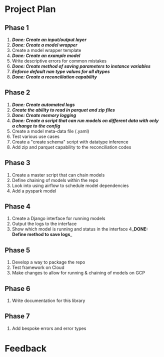 # Project Plan

## Phase 1
1. **_Done: Create an input/output layer_**
2. **_Done: Create a model wrapper_** 
3. Create a model wrapper template
4. **_Done: Create an example model_**
5. Write descriptive errors for common mistakes 
6. **_Done: Create method of saving parameters to instance variables_**
7. **_Enforce default nan type values for all dtypes_**
8. **_Done: Create a reconciliation capability_**

## Phase 2
1. _**Done: Create automated logs**_
2. **_Create the ability to read in parquet and zip files_**
3. _**Done: Create memory logging**_
4. _**Done: Create a script that can run models on different data with only a change to the config**_
5. Create a model meta-data file (.yaml)
6. Test various use cases
7. Create a "create schema" script with datatype inference
8. Add zip and parquet capability to the reconciliation codes

## Phase 3
1. Create a master script that can chain models
2. Define chaining of models within the repo
3. Look into using airflow to schedule model dependencies
4. Add a pyspark model

## Phase 4 
1. Create a Django interface for running models
2. Output the logs to the interface 
3. Show which model is running and status in the interface 
4_**DONE: Define method to save logs**_

## Phase 5
1. Develop a way to package the repo
2. Test framework on Cloud
3. Make changes to allow for running & chaining of models on GCP

## Phase 6
1. Write documentation for this library

## Phase 7
1. Add bespoke errors and error types

# Feedback


